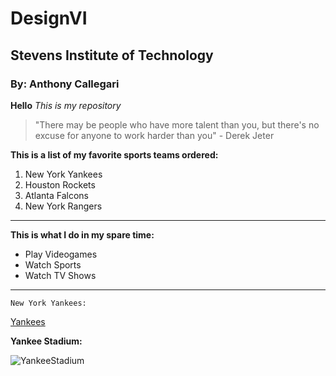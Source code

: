 # DesignVI

## Stevens Institute of Technology

### By: Anthony Callegari

**Hello**
*This is my repository*

>"There may be people who have more talent than you, but there's no excuse for anyone to work harder than you" - Derek Jeter

 **This is a list of my favorite sports teams ordered:**
1. New York Yankees
2. Houston Rockets
3. Atlanta Falcons
4. New York Rangers
---
**This is what I do in my spare time:**

- Play Videogames
- Watch Sports
- Watch TV Shows
---
`New York Yankees:`

[Yankees](https://www.mlb.com/yankees)

**Yankee Stadium:**

![YankeeStadium](https://github.com/user-attachments/assets/2516fd93-3879-4a01-bb60-733d910a2fe4)
